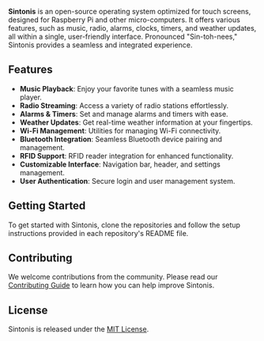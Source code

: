 **Sintonis** is an open-source operating system optimized for touch screens, designed for Raspberry Pi and other micro-computers. It offers various features, such as music, radio, alarms, clocks, timers, and weather updates, all within a single, user-friendly interface. Pronounced "Sin-toh-nees," Sintonis provides a seamless and integrated experience.

## Features

- **Music Playback**: Enjoy your favorite tunes with a seamless music player.
- **Radio Streaming**: Access a variety of radio stations effortlessly.
- **Alarms & Timers**: Set and manage alarms and timers with ease.
- **Weather Updates**: Get real-time weather information at your fingertips.
- **Wi-Fi Management**: Utilities for managing Wi-Fi connectivity.
- **Bluetooth Integration**: Seamless Bluetooth device pairing and management.
- **RFID Support**: RFID reader integration for enhanced functionality.
- **Customizable Interface**: Navigation bar, header, and settings management.
- **User Authentication**: Secure login and user management system.

## Getting Started

To get started with Sintonis, clone the repositories and follow the setup instructions provided in each repository's README file.

## Contributing

We welcome contributions from the community. Please read our [Contributing Guide](https://github.com/Sintonis/docs/CONTRIBUTING.md) to learn how you can help improve Sintonis.

## License

Sintonis is released under the [MIT License](https://github.com/Sintonis/docs/LICENSE).

